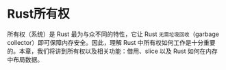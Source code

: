 # Rust所有权

所有权（系统）是 Rust 最为与众不同的特性，它让 Rust `无需垃圾回收`（garbage collector）即可保障内存安全。因此，理解 Rust 中所有权如何工作是十分重要的。本章，我们将讲到所有权以及相关功能：借用、slice 以及 Rust 如何在内存中布局数据。


